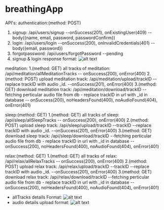 # breathingApp
API's:
authentication:(method: POST)
  1. signup: /api/users/signup --onSuccess(201), onExistingUser(409) --body({name, email, password, passwordConfirm})
  2. login: /api/users/login --onSuccess(200), onInvalidCredentials(401) --body({email, password})
  3. forgotpassword: /api/users/forgotPassword  --pending
  4. signup & login response format:
    ![alt text](https://github.com/milanpatel1604/breathing-app-final-master/blob/master/ss/signup%20login%20response%20format.PNG)
  
  
meditation:
  1.(method: GET) all tracks of meditation: /api/meditation/allMeditationTracks -- onSuccess(200), onError(400)
  2.(method: POST) upload meditation track: /api/meditation/upload/trackID --replace trackID with audio _id. --onSuccess(201), onError(400)
  3.(method: GET) download meditation track: /api/meditation/download/trackID  --fetching perticular audio file from db - replace trackID in url with _id in database -- onSuccess(200), noHeadersFound(400), noAudioFound(404), onError(401)
  
  
sleep:(method: GET)
  1.(method: GET) all tracks of sleep: /api/sleep/allSleepTracks -- onSuccess(200), onError(400)
  2.(method: POST) upload sleep track: /api/sleep/upload/trackID --trackID --replace trackID with audio _id. --onSuccess(201), onError(400)
  3.(method: GET) download sleep track: /api/sleep/download/trackID  --fetching perticular audio file from db - replace trackID in url with _id in database -- onSuccess(200), noHeadersFound(400), noAudioFound(404), onError(401)
  
  
relax:(method: GET)
  1.(method: GET) all tracks of relax: /api/relax/allRelaxTracks -- onSuccess(200), onError(400)
  2.(method: POST) upload relax track: /api/relax/upload/trackID --trackID --replace trackID with audio _id. --onSuccess(201), onError(400)
  3.(method: GET) download relax track: /api/relax/download/trackID  --fetching perticular audio file from db - replace trackID in url with _id in database -- onSuccess(200), noHeadersFound(400), noAudioFound(404), onError(401)

* allTracks details Format:
  ![alt text](https://github.com/milanpatel1604/breathing-app-final-master/blob/master/ss/allTracksFormat.PNG)
* audio details upload format:
  ![alt text](https://github.com/milanpatel1604/breathing-app-final-master/blob/master/ss/uploadAudioDetailsFormat.PNG)